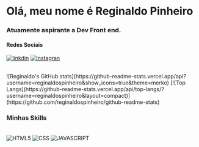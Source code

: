 # Olá, meu nome é Reginaldo Pinheiro 

### Atuamente aspirante a Dev Front end.

#### Redes Sociais
[![linkdin](https://img.shields.io/badge/LinkedIn-0077B5?style=for-the-badge&logo=linkedin&logoColor=white)](https://www.linkedin.com/in/reginaldo-pinheiro-4aa385161/)
[![instagran](https://img.shields.io/badge/Instagram-E4405F?style=for-the-badge&logo=instagram&logoColor=white)](https://www.instagram.com/reginaldospinheiro/)

<br>
![Reginaldo's GitHub stats](https://github-readme-stats.vercel.app/api?username=reginaldospinheiro&show_icons=true&theme=merko)
[![Top Langs](https://github-readme-stats.vercel.app/api/top-langs/?username=reginaldospinheiro&layout=compact)](https://github.com/reginaldospinheiro/github-readme-stats)


### Minhas Skills

<div style="display: inline_block"><br/>
  <img align="center" alt="HTML5" src="https://img.shields.io/badge/HTML-239120?style=for-the-badge&logo=html5&logoColor=white" />
  <img align="center" alt="CSS" src="https://img.shields.io/badge/CSS3-1572B6?style=for-the-badge&logo=css3&logoColor=white" />
  <img align="center" alt="JAVASCRIPT" src="https://img.shields.io/badge/JavaScript-F7DF1E?style=for-the-badge&logo=javascript&logoColor=black" />
  
  
<div/>
  






